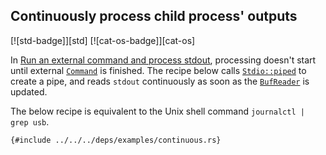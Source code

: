## Continuously process child process' outputs

[![std-badge]][std] [![cat-os-badge]][cat-os]

In [Run an external command and process stdout](#run-an-external-command-and-process-stdout),
processing doesn't start until external [`Command`] is finished.
The recipe below calls [`Stdio::piped`] to create a pipe, and reads
`stdout` continuously as soon as the [`BufReader`] is updated.

The below recipe is equivalent to the Unix shell command
`journalctl | grep usb`.

```rust,editable,no_run
{#include ../../../deps/examples/continuous.rs}
```

[`BufReader`]: https://doc.rust-lang.org/std/io/struct.BufReader.html
[`Command`]: https://doc.rust-lang.org/std/process/struct.Command.html
[`Stdio::piped`]: https://doc.rust-lang.org/std/process/struct.Stdio.html
